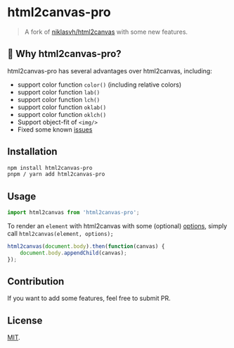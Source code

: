 # html2canvas-pro

> A fork of [niklasvh/html2canvas](https://github.com/niklasvh/html2canvas) with some new features.

## 🌟 Why html2canvas-pro?

html2canvas-pro has several advantages over html2canvas, including:
- support color function ```color()``` (including relative colors)
- support color function ```lab()```
- support color function ```lch()```
- support color function ```oklab()```
- support color function ```oklch()```
- Support object-fit of ```<img/>```
- Fixed some known [issues](./CHANGELOG.md)

## Installation

```sh
npm install html2canvas-pro
pnpm / yarn add html2canvas-pro
```

## Usage
```javascript
import html2canvas from 'html2canvas-pro';
```

To render an `element` with html2canvas with some (optional) [options](/docs/configuration.md), simply call `html2canvas(element, options);`

```javascript
html2canvas(document.body).then(function(canvas) {
    document.body.appendChild(canvas);
});
```

## Contribution

If you want to add some features, feel free to submit PR.

## License

[MIT](LICENSE).
